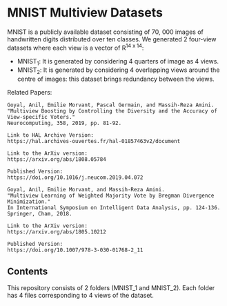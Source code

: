 MNIST Multiview Datasets
========================

MNIST is a publicly available dataset consisting of 70, 000 images of handwritten digits distributed over
ten classes. We generated 2 four-view datasets where each view is a vector of R<sup>14 x 14</sup>:

* MNIST<sub>1</sub>:  It is generated by considering 4 quarters of image as 4 views. 
* MNIST<sub>2</sub>:  It is generated by  considering 4 overlapping views around the centre of images: this dataset brings redundancy between the views.


Related Papers:
```
Goyal, Anil, Emilie Morvant, Pascal Germain, and Massih-Reza Amini. 
"Multiview Boosting by Controlling the Diversity and the Accuracy of View-specific Voters."
Neurocomputing, 358, 2019, pp. 81-92.

Link to HAL Archive Version:
https://hal.archives-ouvertes.fr/hal-01857463v2/document

Link to the ArXiv version:
https://arxiv.org/abs/1808.05784

Published Version:
https://doi.org/10.1016/j.neucom.2019.04.072
```

```
Goyal, Anil, Emilie Morvant, and Massih-Reza Amini. 
"Multiview Learning of Weighted Majority Vote by Bregman Divergence Minimization." 
In International Symposium on Intelligent Data Analysis, pp. 124-136. Springer, Cham, 2018.

Link to the ArXiv version: 
https://arxiv.org/abs/1805.10212

Published Version:
https://doi.org/10.1007/978-3-030-01768-2_11
```

## Contents
This repository consists of 2 folders (MNIST_1 and MNIST_2). Each folder has 4 files corresponding to 4 views of the dataset. 



